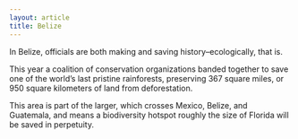 ```yaml
---
layout: article
title: Belize
---
```

In Belize, officials are both making and saving history–ecologically, that is.

This year a coalition of conservation organizations banded together to save one of the world’s last pristine rainforests, preserving 367 square miles, or 950 square kilometers of land from deforestation.

This area is part of the larger, which crosses Mexico, Belize, and Guatemala, and means a biodiversity hotspot roughly the size of Florida will be saved in perpetuity.